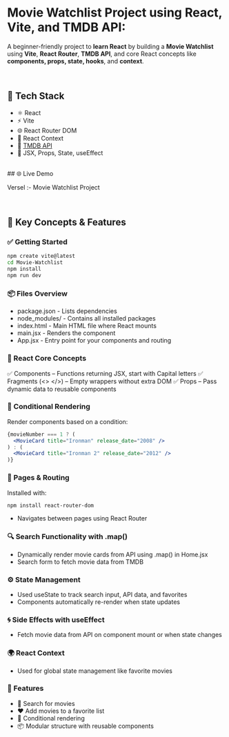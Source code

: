 # Movie Watchlist Project using React, Vite, and TMDB API:

A beginner-friendly project to **learn React** by building a **Movie Watchlist** using **Vite**, **React Router**, **TMDB API**, and core React concepts like **components, props, state, hooks**, and **context**.

<br>

## 🚀 Tech Stack

- ⚛️ React
- ⚡ Vite
- 🌐 React Router DOM
- 🧠 React Context
- 🎥 [TMDB API](https://www.themoviedb.org/documentation/api)
- 🧪 JSX, Props, State, useEffect

<br>
## 🌐 Live Demo

Versel :- Movie Watchlist Project  

<br>

## 🧠 Key Concepts & Features

### ✅ Getting Started
```bash
npm create vite@latest
cd Movie-Watchlist
npm install
npm run dev
```

### 📦 Files Overview
- package.json - Lists dependencies
- node_modules/ - Contains all installed packages
- index.html - Main HTML file where React mounts
- main.jsx - Renders the <App /> component
- App.jsx - Entry point for your components and routing


### 🧩 React Core Concepts
✅ Components – Functions returning JSX, start with Capital letters
✅ Fragments (<> </>) – Empty wrappers without extra DOM
✅ Props – Pass dynamic data to reusable components


### 🧠 Conditional Rendering
Render components based on a condition:
```jsx
{movieNumber === 1 ? (
  <MovieCard title="Ironman" release_date="2008" />
) : (
  <MovieCard title="Ironman 2" release_date="2012" />
)}
```

### 📃 Pages & Routing

Installed with:
```bash
npm install react-router-dom
```
- Navigates between pages using React Router


### 🔍 Search Functionality with .map()
- Dynamically render movie cards from API using .map() in Home.jsx
- Search form to fetch movie data from TMDB

### ⚙️ State Management
- Used useState to track search input, API data, and favorites
- Components automatically re-render when state updates

### 🌀 Side Effects with useEffect
- Fetch movie data from API on component mount or when state changes

### 🌍 React Context
- Used for global state management like favorite movies

### 🎯 Features
- 🔎 Search for movies
- ❤️ Add movies to a favorite list
- 📄 Conditional rendering
- 📦 Modular structure with reusable components